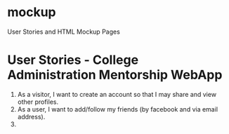 mockup
======

User Stories and HTML Mockup Pages
# User Stories - College Administration Mentorship WebApp

1. As a visitor, I want to create an account so that I may share and view other profiles.
2. As a user, I want to add/follow my friends (by facebook and via email address).
3. 
